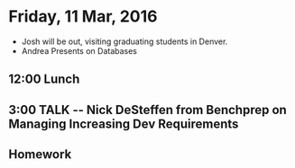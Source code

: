 Friday, 11 Mar, 2016
====================

* Josh will be out, visiting graduating students in Denver.
* Andrea Presents on Databases

12:00 Lunch
-----------

3:00 TALK -- Nick DeSteffen from Benchprep on Managing Increasing Dev Requirements
----------------------------------------------------------------------------------

Homework
--------
